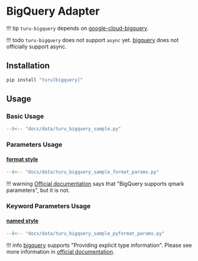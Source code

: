 # BigQuery Adapter

!!! tip
    `turu-bigquery` depends on [google-cloud-bigquery](https://pypi.org/project/google-cloud-bigquery/).

!!! todo
    `turu-bigquery` does not support `async` yet.
    [bigquery](https://pypi.org/project/google-cloud-bigquery/) does not officially support async.

## Installation

```bash
pip install "turu[bigquery]"
```

## Usage
### Basic Usage

```python
--8<-- "docs/data/turu_bigquery_sample.py"
```

### Parameters Usage
#### [format style](https://peps.python.org/pep-0249/#paramstyle)

```python
--8<-- "docs/data/turu_bigquery_sample_format_params.py"
```

!!! warning
    [Official documentation](https://cloud.google.com/bigquery/docs/parameterized-queries#bigquery-query-params-python) says that "BigQuery supports qmark parameters", but it is not.

### Keyword Parameters Usage
#### [named style](https://peps.python.org/pep-0249/#paramstyle)

```python
--8<-- "docs/data/turu_bigquery_sample_pyformat_params.py"
```

!!! info
    [bigquery](https://pypi.org/project/google-cloud-bigquery/) supports "Providing explicit type information". Please see more information in [official documentation](https://cloud.google.com/python/docs/reference/bigquery/2.19.0/dbapi#providing-explicit-type-information).
